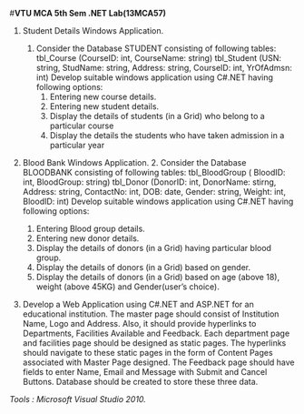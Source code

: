 #**VTU MCA 5th Sem .NET Lab(13MCA57)**
   
1. Student Details Windows Application.
      1. Consider the Database STUDENT consisting of following tables: tbl_Course (CourseID:
         int, CourseName: string) tbl_Student (USN: string, StudName: string, Address: string,
         CourseID: int, YrOfAdmsn: int)
         Develop suitable windows application using C#.NET having following options:
         1. Entering new course details.
         2. Entering new student details.
         3. Display the details of students (in a Grid) who belong to a particular course
         4. Display the details the students who have taken admission in a particular year
    
2. Blood Bank Windows Application.
       2. Consider the Database BLOODBANK consisting of following tables: tbl_BloodGroup (
	  BloodID: int, BloodGroup: string) tbl_Donor (DonorID: int, DonorName: stirng, Address:
	  string, ContactNo: int, DOB: date, Gender: string, Weight: int, BloodID: int)
	  Develop suitable windows application using C#.NET having following options:   
	  1. Entering Blood group details.
	  2. Entering new donor details.
	  3. Display the details of donors (in a Grid) having particular blood group.
	  4. Display the details of donors (in a Grid) based on gender.
	  5. Display the details of donors (in a Grid) based on age (above 18), weight (above 45KG)
	     and Gender(user’s choice).  
	     
4.  Develop a Web Application using C#.NET and ASP.NET for an educational institution.
	The master page should consist of Institution Name, Logo and Address. Also, it should
	provide hyperlinks to Departments, Facilities Available and Feedback. Each department
	page and facilities page should be designed as static pages. The hyperlinks should navigate
	to these static pages in the form of Content Pages associated with Master Page designed.
	The Feedback page should have fields to enter Name, Email and Message with Submit and
	Cancel Buttons. Database should be created to store these three data.


*Tools : Microsoft Visual Studio 2010.*
